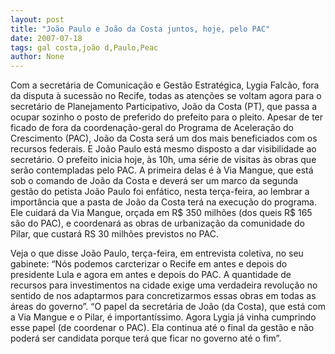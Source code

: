 ```yaml
---
layout: post
title: "João Paulo e João da Costa juntos, hoje, pelo PAC"
date: 2007-07-18
tags: gal costa,joão d,Paulo,Peac
author: None
---
```

Com a secret&aacute;ria de Comunica&ccedil;&atilde;o e Gest&atilde;o Estrat&eacute;gica, Lygia Falc&atilde;o, fora da disputa &agrave; sucess&atilde;o no Recife, todas as aten&ccedil;&otilde;es se voltam agora para o secret&aacute;rio de Planejamento Participativo, Jo&atilde;o da Costa (PT), que passa a ocupar sozinho o posto de preferido do prefeito para o pleito. 
Apesar de ter ficado de fora da coordena&ccedil;&atilde;o-geral do Programa de Acelera&ccedil;&atilde;o do Crescimento (PAC), Jo&atilde;o da Costa&nbsp;ser&aacute; um dos mais beneficiados com os recursos federais. E Jo&atilde;o Paulo est&aacute; mesmo disposto a dar visibilidade ao secret&aacute;rio. 
O prefeito inicia&nbsp;hoje, &agrave;s 10h, uma s&eacute;rie de visitas &agrave;s obras que ser&atilde;o contempladas pelo PAC. A primeira delas &eacute; &agrave; Via Mangue, que est&aacute; sob o comando de Jo&atilde;o da Costa e dever&aacute; ser um marco da segunda gest&atilde;o do petista
Jo&atilde;o Paulo foi enf&aacute;tico, nesta ter&ccedil;a-feira,&nbsp;ao lembrar a import&acirc;ncia que a pasta de Jo&atilde;o da Costa&nbsp;ter&aacute; na execu&ccedil;&atilde;o do programa. Ele cuidar&aacute;&nbsp;da Via Mangue, or&ccedil;ada em R$ 350 milh&otilde;es (dos queis R$ 165 s&atilde;o do PAC), e coordenar&aacute; as obras de urbaniza&ccedil;&atilde;o da comunidade do Pilar, que custar&aacute; RS 30 milh&otilde;es previstos no PAC.

Veja o que disse Jo&atilde;o Paulo, ter&ccedil;a-feira, em entrevista coletiva, no seu gabinete:
&ldquo;N&oacute;s podemos carcterizar o Recife em antes e depois do presidente Lula e agora em antes e depois do PAC. A quantidade de recursos para investimentos na cidade exige uma verdadeira revolu&ccedil;&atilde;o no sentido de nos adaptarmos para concretizarmos essas obras em todas as &aacute;reas do governo&rdquo;. 
&ldquo;O papel da secret&aacute;ria de Jo&atilde;o (da Costa), que est&aacute; com a Via Mangue e o Pilar, &eacute; important&iacute;ssimo. Agora Lygia j&aacute; vinha cumprindo esse papel (de coordenar o PAC). Ela continua at&eacute; o final da gest&atilde;o e n&atilde;o poder&aacute; ser candidata porque ter&aacute; que ficar no governo at&eacute; o fim&rdquo;. 